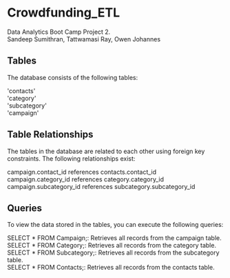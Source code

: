 # Crowdfunding_ETL
Data Analytics Boot Camp Project 2.    
Sandeep Sumithran, Tattwamasi Ray, Owen Johannes

## Tables
The database consists of the following tables:

'contacts'     
'category'       
'subcategory'     
'campaign'

## Table Relationships
The tables in the database are related to each other using foreign key constraints. The following relationships exist:

campaign.contact_id references contacts.contact_id  
campaign.category_id references category.category_id   
campaign.subcategory_id references subcategory.subcategory_id

## Queries
To view the data stored in the tables, you can execute the following queries:

SELECT * FROM Campaign;: Retrieves all records from the campaign table.    
SELECT * FROM Category;: Retrieves all records from the category table.    
SELECT * FROM Subcategory;: Retrieves all records from the subcategory table.    
SELECT * FROM Contacts;: Retrieves all records from the contacts table.
